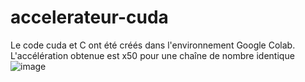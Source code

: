 # accelerateur-cuda
Le code cuda et C ont été créés dans l'environnement Google Colab.
L'accélération obtenue est x50 pour une chaîne de nombre identique
![image](https://github.com/ClementJosse/accelerateur-cuda/assets/86595295/c62e37b7-f07a-4c49-ae17-ef6f88195808)

